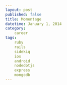 ```yaml
---
layout: post
published: false
title: Momentage
datetime: January 1, 2014
category:
    career
tags:
    ruby
    rails
    sidekiq
    ios
    android
    nodedotjs
    express
    mongodb
---
```


